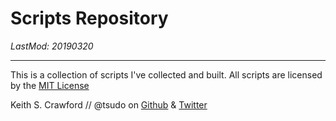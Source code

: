 # Scripts Repository
*LastMod: 20190320*

---

This is a collection of scripts I've collected and built. All scripts are licensed by the [MIT License](https://github.com/tsudo/scripts/blob/master/LICENSE.md)

Keith S. Crawford // 
@tsudo on [Github](https://github.com/tsudo) & [Twitter](https://twitter.com/tsudo)
